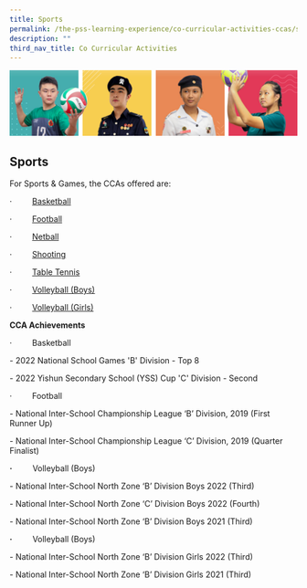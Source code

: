 ```yaml
---
title: Sports
permalink: /the-pss-learning-experience/co-curricular-activities-ccas/sports/
description: ""
third_nav_title: Co Curricular Activities
---
```

![](/images/Our%20School/subbanner.jpg)

## Sports


For Sports & Games, the CCAs offered are:

·         [Basketball](https://punggolsec.moe.edu.sg/qql/slot/u365/2022/2022%20CCA%20info/Basketball.pdf)

·         [Football](https://punggolsec.moe.edu.sg/qql/slot/u365/2022/2022%20CCA%20info/Football.pdf)

·         [Netball](https://punggolsec.moe.edu.sg/qql/slot/u365/2022/2022%20CCA%20info/Netball.pdf)

·         [Shooting](https://punggolsec.moe.edu.sg/qql/slot/u365/2022/2022%20CCA%20info/Shooting_%20Air%20Rifle.pdf)

·         [Table Tennis](https://punggolsec.moe.edu.sg/qql/slot/u365/2022/2022%20CCA%20info/Table%20Tennis.pdf)

·         [Volleyball (Boys)](https://punggolsec.moe.edu.sg/qql/slot/u365/2022/2022%20CCA%20info/Volleyball%20Boys.pdf)

·         [Volleyball (Girls)](https://punggolsec.moe.edu.sg/qql/slot/u365/2022/2022%20CCA%20info/Volleyball%20Girls.pdf)

**CCA Achievements**

·         Basketball

\- 2022 National School Games 'B' Division - Top 8

\- 2022 Yishun Secondary School (YSS) Cup 'C' Division - Second

·         Football

\- National Inter-School Championship League ‘B’ Division, 2019 (First Runner Up)

\- National Inter-School Championship League ‘C’ Division, 2019 (Quarter Finalist)

  

**·**         Volleyball (Boys)

\- National Inter-School North Zone ‘B’ Division Boys 2022 (Third)

\- National Inter-School North Zone ‘C’ Division Boys 2022 (Fourth)

\- National Inter-School North Zone ‘B’ Division Boys 2021 (Third)

  

**·**         Volleyball (Boys)  

\- National Inter-School North Zone ‘B’ Division Girls 2022 (Third)

\- National Inter-School North Zone ‘B’ Division Girls 2021 (Third)